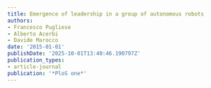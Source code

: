 ```yaml
---
title: Emergence of leadership in a group of autonomous robots
authors:
- Francesco Pugliese
- Alberto Acerbi
- Davide Marocco
date: '2015-01-01'
publishDate: '2025-10-01T13:40:46.190797Z'
publication_types:
- article-journal
publication: '*PloS one*'
---
```

